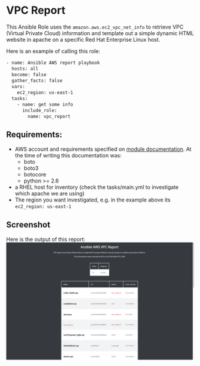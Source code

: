 # VPC Report

This Ansible Role uses the `amazon.aws.ec2_vpc_net_info` to retrieve VPC (Virtual Private Cloud) information and template out a simple dynamic HTML website in apache on a specific Red Hat Enterprise Linux host.

Here is an example of calling this role:

```
- name: Ansible AWS report playbook
  hosts: all
  become: false
  gather_facts: false
  vars:
    ec2_region: us-east-1
  tasks:
    - name: get some info
      include_role:
        name: vpc_report
```

## Requirements:

- AWS account and requirements specified on [module documentation](https://docs.ansible.com/ansible/latest/collections/amazon/aws/ec2_vpc_net_info_module.html).  At the time of writing this documentation was:
   - boto
   - boto3
   - botocore
   - python >= 2.6
- a RHEL host for inventory (check the tasks/main.yml to investigate which apache we are using)
- The region you want investigated, e.g. in the example above its `ec2_region: us-east-1`

## Screenshot 
Here is the output of this report:
![report image](../../images/example_report.png)
